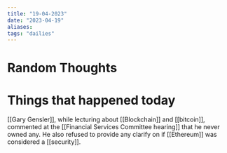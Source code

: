 ```yaml
---
title: "19-04-2023"
date: "2023-04-19"
aliases: 
tags: "dailies"
---
```


# Random Thoughts

# Things that happened today
[[Gary Gensler]], while lecturing about [[Blockchain]] and [[bitcoin]], commented at the [[Financial Services Committee hearing]] that he never owned any. He also refused to provide any clarify on if [[Ethereum]] was considered a [[security]].